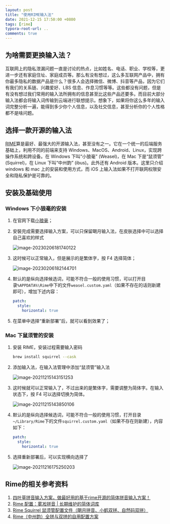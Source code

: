```yaml
---
layout: post
title: "使用RIME输入法"
date: 2021-12-15 17:50:00 +0800
tags: [rime]
typora-root-url: ..
comments: true
---
```


## 为啥需要更换输入法？

互联网上的隐私泄漏问题一直是讨论的热点，比如姓名、电话、职业、学校等，更进一步还有家庭住址、家庭成员等。那么有没有想过，这么多互联网产品中，拥有你最多隐私的数据产品是什么？很多人会选择微信、微博、抖音等产品，因为它们有我们的关系链、兴趣爱好、LBS 信息、作息习惯等等。这些都没有问题，但是有没有想过我们常用的输入法所拥有的信息甚至比这些产品还要多。而目前大部分输入法都会将输入词传输到云端进行联想提示。想象下，如果将你这么多年的输入词完整分析一遍，能得到多少你个人信息，以及社交信息，甚至分析你的个人性格都不是啥问题。

## 选择一款开源的输入法

[RIME](https://rime.im/)算是最好、最强大的开源输入法，甚至没有之一。它在一个统一的后端服务基础上，利用不同的前端来支持 Windows、MacOS、Android、Linux，实现跨操作系统和跨设备。在 Windows 下叫“小狼毫” (Weasel)，在 Mac 下是“鼠须管” (Squirrel)，在 Linux 下叫“中州韵” (ibus)。此外还有 Android 版本。这里只介绍 windows 和 mac 上的安装和使用方式，而 iOS 上输入法如果不打开联网权限安全和隐私保护是可靠的。

## 安装及基础使用

### Windows 下小狼毫的安装

1. 在官网下载[小狼毫](https://rime.im/download/)；

2. 安裝完成需要选择输入方案，可以只保留朙月输入法，在皮肤选择中可以选择自己喜欢的样式

   ![image-20230206181740122](https://pic-1251468582.picsh.myqcloud.com/pic/2023/02/06/742201.png)

3. 这时候可以正常输入，但是展示的是繁体字，按 F4 选择简体；

   ![image-20230206182144701](https://pic-1251468582.picsh.myqcloud.com/pic/2023/02/06/7edf8d.png)

4. 默认的是纵向选择候选词，可能不符合一般的使用习惯，可以打开目录`%APPDATA%\Rime`中下的文件`weasel.custom.yaml`（如果不存在的话则新建即可），增加下述内容：

   ```yaml
   patch:
     style:
       horizontal: true
   ```

5. 在菜单中选择“重新部署”后，就可以看到效果了；

### Mac 下鼠须管的安装

1. 安装 RIME，安装过程需要输入密码

   ```bash
   brew install squirrel --cask
   ```

2. 添加输入法，在输入法管理中添加“鼠须管”输入法

   ![image-20211215143151253](https://pic-1251468582.picsh.myqcloud.com/pic/2021/12/15/ca0e5b.png)

3. 这时候就可以正常输入了，不过出来的是繁体字，需要调整为简体字。在输入状态下，按 F4 可以选择切换为简体。

   ![image-20211215143850106](https://pic-1251468582.picsh.myqcloud.com/pic/2021/12/15/1d8811.png)

4. 默认的是纵向选择候选词，可能不符合一般的使用习惯，打开目录`~/Library/Rime`下的文件`squirrel.custom.yaml`（如果不存在则新建），内容如下：

   ```yaml
   patch:
     style:
       horizontal: true
   ```

5. 选择重新部署后，可以实现横向选择了

   ![image-20211216175250203](https://pic-1251468582.picsh.myqcloud.com/pic/2021/12/16/7074b9.png)

## Rime的相关参考资料

1. [四叶草拼音输入方案，做最好用的基于rime开源的简体拼音输入方案！](https://github.com/fkxxyz/rime-cloverpinyin)
2. [Rime 配置：雾凇拼音 | 长期维护的简体词库](https://github.com/iDvel/rime-ice)
3. [Rime Squirrel 鼠须管配置文件（朙月拼音、小鹤双拼、自然码双拼）](https://github.com/ssnhd/rime)
4. [Rime（中州韵）全拼与双拼的自用配置方案](https://github.com/LufsX/rime)
